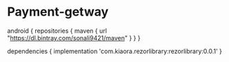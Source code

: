 # Payment-getway

android {
  repositories {
    maven {
        url  "https://dl.bintray.com/sonali9421/maven"
    }
  }
}

dependencies {
implementation 'com.kiaora.rezorlibrary:rezorlibrary:0.0.1'
}
